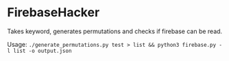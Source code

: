 # FirebaseHacker
Takes keyword, generates permutations and checks if firebase can be read.

Usage:
```./generate_permutations.py test > list && python3 firebase.py -l list -o output.json```
